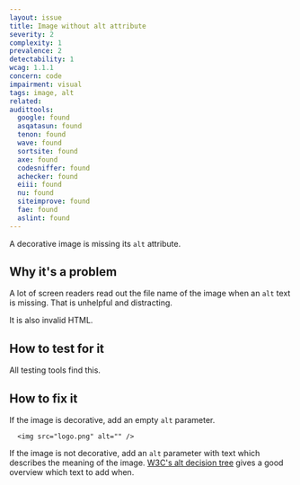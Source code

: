 ```yaml
---
layout: issue
title: Image without alt attribute
severity: 2
complexity: 1
prevalence: 2
detectability: 1
wcag: 1.1.1
concern: code
impairment: visual
tags: image, alt
related:
audittools:
  google: found
  asqatasun: found
  tenon: found
  wave: found
  sortsite: found
  axe: found
  codesniffer: found
  achecker: found
  eiii: found
  nu: found
  siteimprove: found
  fae: found
  aslint: found
---
```


A decorative image is missing its `alt` attribute.


## Why it's a problem

A lot of screen readers read out the file name of the image when an `alt` text is missing. That is unhelpful and distracting.

It is also invalid HTML.


## How to test for it

All testing tools find this.


## How to fix it

If the image is decorative, add an empty `alt` parameter.

```
  <img src="logo.png" alt="" />
```

If the image is not decorative, add an `alt` parameter with text which describes the meaning of the image. [W3C's alt decision tree](https://www.w3.org/WAI/tutorials/images/decision-tree/) gives a good overview which text to add when.
